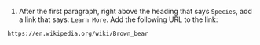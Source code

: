 1. After the first paragraph, right above the heading that says ```Species```, add a link that says: ```Learn More```. 
   Add the following URL to the link:
```
https://en.wikipedia.org/wiki/Brown_bear
```


